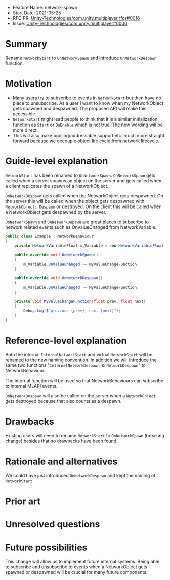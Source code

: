 - Feature Name: network-spawn
- Start Date: 2021-05-25
- RFC PR: [Unity-Technologies/com.unity.multiplayer.rfcs#0016](https://github.com/Unity-Technologies/com.unity.multiplayer.rfcs/pull/0016)
- Issue: [Unity-Technologies/com.unity.multiplayer#0000](https://github.com/Unity-Technologies/com.unity.multiplayer/issues/0000)

# Summary
[summary]: #summary

Rename `NetworkStart` to `OnNetworkSpawn` and introduce `OnNetworkDespawn` function.

# Motivation
[motivation]: #motivation

- Many users try to subscribe to events in `NetworkStart` but then have no place to unsubscribe. As a user I want to know when my NetworkObject gets spawned and despawned. The proposed API will make this accessible.
- `NetworkStart` might lead people to think that it is a similar initialization function as `Start` or `OnEnable` which is not true. The new wording will be more direct.
- This will also make pooling/addressable support etc. much more straight forward because we decouple object life cycle from network lifecycle.

# Guide-level explanation
[guide-level-explanation]: #guide-level-explanation

`NetworkStart` has been renamed to `OnNetworkSpawn`. `OnNetworkSpawn` gets called when a server spawns an object on the server and gets called when a client replicates the spawn of a NetworkObject.

`OnNetworkDespawn` gets called when the NetworkObject gets despawned. On the server this will be called when the object gets despawned with `NetworkObject::Despawn` or destroyed. On the client this will be called when a NetworkObject gets despawned by the server.

`OnNetworkSpawn` and `OnNetworkDepawn` are great places to subscribe to network related events such as OnValueChanged from NetworkVariable.
```csharp
public class Example : NetworkBehaviour
{
    private NetworkVariableFloat m_Variable = new NetworkVariableFloat();

    public override void OnNetworkSpawn()
    {
        m_Variable.OnValueChanged += MyValueChangeFunction;
    }

    public override void OnNetworkDespawn()
    {
        m_Variable.OnValueChanged -= MyValueChangeFunction;
    }

    private void MyValueChangeFunction(float prev, float next)
    {
        Debug.Log($"previous {prev}, next {next}");
    }
}
```

# Reference-level explanation
[reference-level-explanation]: #reference-level-explanation

Both the internal `InternalNetworkStart` and virtual `NetworkStart` will be renamed to the new naming convention. In addition we will introduce the same two functions "`InternalNetworkDespawn`, `OnNetworkDespawn`" to NetworkBehaviour.

The internal function will be used so that NetworkBehaviours can subscribe to internal MLAPI events.

`OnNetworkDespawn` will also be called on the server when a `NetworkObject` gets destroyed because that also counts as a despawn. 

# Drawbacks
[drawbacks]: #drawbacks

Existing users will need to rename `NetworkStart` to `OnNetworkSpawn` (breaking change) besides that no drawbacks have been found.

# Rationale and alternatives
[rationale-and-alternatives]: #rationale-and-alternatives

We could have just introduced `OnNetworkDespawn` and kept the naming of `NetworkStart`.

# Prior art
[prior-art]: #prior-art

# Unresolved questions
[unresolved-questions]: #unresolved-questions

# Future possibilities
[future-possibilities]: #future-possibilities

This change will allow us to implement future internal systems. Being able to subscribe and unsubscribe to events when a NetworkObject gets spawned or despawned will be crucial for many future components.
